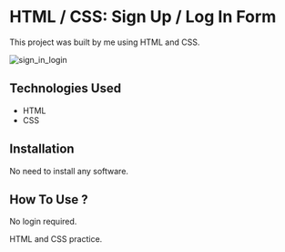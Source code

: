 # HTML / CSS: Sign Up / Log In Form

This project was built by me using HTML and CSS.

![sign_in_login](https://user-images.githubusercontent.com/78431899/222589635-a76a9acc-2595-4d32-b01e-db3335696f02.png)

## Technologies Used
- HTML
- CSS

## Installation
No need to install any software.

## How To Use ?
No login required.

HTML and CSS practice.
